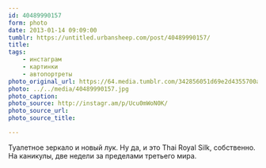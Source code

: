 ```yaml
---
id: 40489990157
form: photo
date: 2013-01-14 09:09:00
tumblr: https://untitled.urbansheep.com/post/40489990157/
title:
tags:
    - инстаграм
    - картинки
    - автопортреты
photo_original_url: https://64.media.tumblr.com/342856051d69e2d4355700a4f88680fe/tumblr_mgliqvmS251qz4wzio1_640.jpg
photo: ../../media/40489990157.jpg
photo_caption:
photo_source: http://instagr.am/p/Ucu0mWoN0K/
photo_source_url:
photo_source_title:

---
```


<p>Туалетное зеркало и новый лук. Ну да, и это Thai Royal Silk, собственно. На каникулы, две недели за пределами третьего мира.</p>
